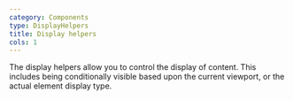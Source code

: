 ```yaml
---
category: Components
type: DisplayHelpers
title: Display helpers
cols: 1
---
```


The display helpers allow you to control the display of content. This includes being conditionally visible based upon the current viewport, or the actual element display type.